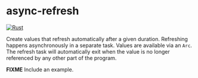 # async-refresh

[![Rust](https://github.com/snoyberg/async-refresh-rs/actions/workflows/rust.yml/badge.svg)](https://github.com/snoyberg/async-refresh-rs/actions/workflows/rust.yml)

Create values that refresh automatically after a given duration. Refreshing happens asynchronously in a separate task. Values are available via an `Arc`. The refresh task will automatically exit when the value is no longer referenced by any other part of the program.

**FIXME** Include an example.
